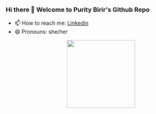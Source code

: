 ### Hi there 👋 Welcome to Purity Birir's Github Repo

-  📫 How to reach me: [Linkedin](https://www.linkedin.com/in/puritybirir/)
-  😄 Pronouns: she/her

<div align="center">
  <a>
    <img height="180px" align="center" src="https://github-readme-stats.vercel.app/api?username=puritybirir&count_private=true&show_icons=true&theme=radical"/>
 </a>
</div>
 
